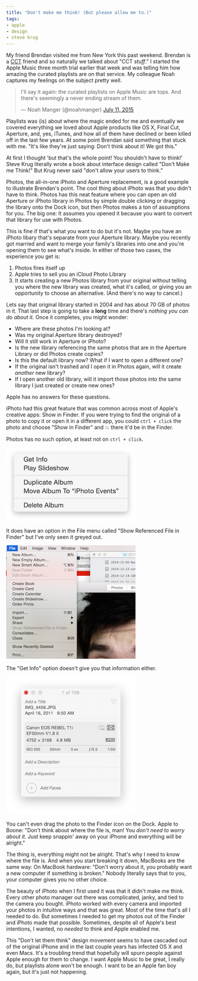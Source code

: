 ```yaml
---
title: "Don't make me think! (But please allow me to.)"
tags:
- apple
- design
- steve krug
---
```

My friend Brendan visited me from New York this past weekend. Brendan is a [CCT][1] friend and so naturally we talked about "CCT _stuff_." I started the Apple Music three month trial earlier that week and was telling him how amazing the curated playlists are on that service. My colleague Noah captures my feelings on the subject pretty well.

<blockquote class="twitter-tweet" lang="en"><p lang="en" dir="ltr">I&#39;ll say it again: the curated playlists on Apple Music are tops. And there&#39;s seemingly a never ending stream of them.</p>&mdash; Noah Manger (@noahmanger) <a href="https://twitter.com/noahmanger/status/619945563132268544">July 11, 2015</a></blockquote>

Playlists was (is) about where the magic ended for me and eventually we covered everything we loved about Apple products like OS X, Final Cut, Aperture, and, yes, iTunes, and how all of them have declined or been killed off in the last few years. At some point Brendan said something that stuck with me. "It's like they're just saying: Don't think about it! We got this."

At first I thought 'but that's the whole point! You shouldn't have to think!' Steve Krug literally wrote a book about interface design called "Don't Make me Think!" But Krug never said "don't allow your users to think."

Photos, the all-in-one iPhoto and Aperture replacement, is a good example to illustrate Brendan's point. The cool thing about iPhoto was that you didn't have to think. Photos has this neat feature where you can open an old Aperture or iPhoto library in Photos by simple double clicking or dragging the library onto the Dock icon, but then Photos makes a ton of assumptions for you. The big one: It assumes you opened it because you want to convert that library for use with Photos.

This is fine if that's what you want to do but it's not. Maybe you have an iPhoto libary that's separate from your Aperture library. Maybe you recently got married and want to merge your family's libraries into one and you're opening them to see what's inside. In either of those two cases, the experience you get is:

1. Photos fires itself up
2. Apple tries to sell you an iCloud Photo Library
3. It starts creating a new Photos library from your original without telling you where the new library was created, what it's called, or giving you an opportunity to choose an alternative. (And there's no way to cancel.)

Lets say that original library started in 2004 and has about 70 GB of photos in it. That last step is going to take a __long__ time and there's _nothing you can do about it._ Once it completes, you might wonder:

* Where are these photos I'm looking at?
* Was my original Aperture library destroyed?
* Will it still work in Aperture or iPhoto?
* Is the new library referencing the same photos that are in the Aperture Library or did Photos create copies?
* Is this the default library now? What if I want to open a different one?
* If the original isn't trashed and I open it in Photos again, will it create _another_ new library?
* If I open another old library, will it import those photos into the same library I just created or create new ones?

Apple has no answers for these questions.

iPhoto had this great feature that was common across most of Apple's creative apps: Show in Finder. If you were trying to find the original of a photo to copy it or open it in a different app, you could `ctrl + click` the photo and choose "Show in Finder" and :boom: there it'd be in the Finder.

Photos has no such option, at least not on `ctrl + click`.

![Photos context menu when control clicking on a photo.](/assets/images/ctrl-click-photos.png)

It does have an option in the File menu called "Show Referenced File in Finder" but I've only seen it greyed out.

![The contents of the File menu in Photos](/assets/images/greyed-out-file-menu.png)

The "Get Info" option doesn't give you that information either.

![Get Info menu in Photos](/assets/images/get-info-photos.png)

You can't even drag the photo to the Finder icon on the Dock. Apple to Boone: "Don't think about where the file is, man! You _don't need to worry about it._ Just keep snappin' away on your iPhone and everything will be alright."

The thing is, everything might not be alright. That's why I need to know where the file is. And when you start breaking it down, MacBooks are the same way: On MacBook hardware: "Don't worry about it, you probably want a new computer if something is broken." Nobody literally says that to you, your computer gives you no other choice.

The beauty of iPhoto when I first used it was that it didn't make me think. Every other photo manager out there was complicated, janky, and tied to the camera you bought. iPhoto worked with every camera and imported your photos in intuitive ways and that was great. Most of the time that's all I needed to do. But sometimes I needed to get my photos out of the Finder and iPhoto made that possible. Sometimes, despite all of Apple's best intentions, I wanted, no _needed_ to think and Apple enabled me.

This "Don't let them think" design movement seems to have cascaded out of the original iPhone and in the last couple years has infected OS X and even Macs. It's a troubling trend that hopefully will spurn people against Apple enough for them to change. I want Apple Music to be great, I really do, but playlists alone won't be enough. I want to be an Apple fan boy again, but it's just not happening.

[1]: http://cct.georgetown.edu
